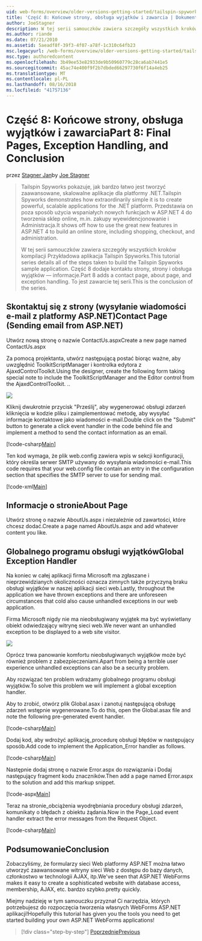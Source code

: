 ```yaml
---
uid: web-forms/overview/older-versions-getting-started/tailspin-spyworks/tailspin-spyworks-part-8
title: 'Część 8: Końcowe strony, obsługa wyjątków i zawarcia | Dokumentacja firmy Microsoft'
author: JoeStagner
description: W tej serii samouczków zawiera szczegóły wszystkich kroków kompilacji Przykładowa aplikacja Tailspin Spyworks. Część 8 dodaje skontaktuj się z pomocą strony, strony i wyjątków — informacje...
ms.author: riande
ms.date: 07/21/2010
ms.assetid: 5aeadf8f-39f3-4f07-a78f-1c310c64fb23
msc.legacyurl: /web-forms/overview/older-versions-getting-started/tailspin-spyworks/tailspin-spyworks-part-8
msc.type: authoredcontent
ms.openlocfilehash: 3b49ee53e82933de9b50960779c28ca6ab7441e5
ms.sourcegitcommit: 45ac74e400f9f2b7dbded66297730f6f14a4eb25
ms.translationtype: MT
ms.contentlocale: pl-PL
ms.lasthandoff: 08/16/2018
ms.locfileid: "41757136"
---
```

<a name="part-8-final-pages-exception-handling-and-conclusion"></a><span data-ttu-id="f1019-104">Część 8: Końcowe strony, obsługa wyjątków i zawarcia</span><span class="sxs-lookup"><span data-stu-id="f1019-104">Part 8: Final Pages, Exception Handling, and Conclusion</span></span>
====================
<span data-ttu-id="f1019-105">przez [Stagner Jan](https://github.com/JoeStagner)</span><span class="sxs-lookup"><span data-stu-id="f1019-105">by [Joe Stagner](https://github.com/JoeStagner)</span></span>

> <span data-ttu-id="f1019-106">Tailspin Spyworks pokazuje, jak bardzo łatwo jest tworzyć zaawansowane, skalowalne aplikacje dla platformy .NET.</span><span class="sxs-lookup"><span data-stu-id="f1019-106">Tailspin Spyworks demonstrates how extraordinarily simple it is to create powerful, scalable applications for the .NET platform.</span></span> <span data-ttu-id="f1019-107">Przedstawia on poza sposób użycia wspaniałych nowych funkcjach w ASP.NET 4 do tworzenia sklep online, m.in. zakupy wyewidencjonowanie i Administracja.</span><span class="sxs-lookup"><span data-stu-id="f1019-107">It shows off how to use the great new features in ASP.NET 4 to build an online store, including shopping, checkout, and administration.</span></span>
> 
> <span data-ttu-id="f1019-108">W tej serii samouczków zawiera szczegóły wszystkich kroków kompilacji Przykładowa aplikacja Tailspin Spyworks.</span><span class="sxs-lookup"><span data-stu-id="f1019-108">This tutorial series details all of the steps taken to build the Tailspin Spyworks sample application.</span></span> <span data-ttu-id="f1019-109">Część 8 dodaje kontaktu strony, strony i obsługa wyjątków — informacje.</span><span class="sxs-lookup"><span data-stu-id="f1019-109">Part 8 adds a contact page, about page, and exception handling.</span></span> <span data-ttu-id="f1019-110">To jest zawarcie tej serii.</span><span class="sxs-lookup"><span data-stu-id="f1019-110">This is the conclusion of the series.</span></span>


## <a id="_Toc260221680"></a>  <span data-ttu-id="f1019-111">Skontaktuj się z strony (wysyłanie wiadomości e-mail z platformy ASP.NET)</span><span class="sxs-lookup"><span data-stu-id="f1019-111">Contact Page (Sending email from ASP.NET)</span></span>

<span data-ttu-id="f1019-112">Utwórz nową stronę o nazwie ContactUs.aspx</span><span class="sxs-lookup"><span data-stu-id="f1019-112">Create a new page named ContactUs.aspx</span></span>

<span data-ttu-id="f1019-113">Za pomocą projektanta, utwórz następującą postać biorąc ważne, aby uwzględnić ToolkitScriptManager i kontrolka edytora z AjaxdControlToolkit.</span><span class="sxs-lookup"><span data-stu-id="f1019-113">Using the designer, create the following form taking special note to include the ToolkitScriptManager and the Editor control from the AjaxdControlToolkit.</span></span> <span data-ttu-id="f1019-114">.</span><span class="sxs-lookup"><span data-stu-id="f1019-114">.</span></span>

![](tailspin-spyworks-part-8/_static/image1.jpg)

<span data-ttu-id="f1019-115">Kliknij dwukrotnie przycisk "Prześlij", aby wygenerować obsługi zdarzeń kliknięcia w kodzie pliku i zaimplementować metodę, aby wysyłać informacje kontaktowe jako wiadomości e-mail.</span><span class="sxs-lookup"><span data-stu-id="f1019-115">Double click on the "Submit" button to generate a click event handler in the code behind file and implement a method to send the contact information as an email.</span></span>

[!code-csharp[Main](tailspin-spyworks-part-8/samples/sample1.cs)]

<span data-ttu-id="f1019-116">Ten kod wymaga, że plik web.config zawiera wpis w sekcji konfiguracji, który określa serwer SMTP używany do wysyłania wiadomości e-mail.</span><span class="sxs-lookup"><span data-stu-id="f1019-116">This code requires that your web.config file contain an entry in the configuration section that specifies the SMTP server to use for sending mail.</span></span>

[!code-xml[Main](tailspin-spyworks-part-8/samples/sample2.xml)]

## <a id="_Toc260221681"></a>  <span data-ttu-id="f1019-117">Informacje o stronie</span><span class="sxs-lookup"><span data-stu-id="f1019-117">About Page</span></span>

<span data-ttu-id="f1019-118">Utwórz stronę o nazwie AboutUs.aspx i niezależnie od zawartości, które chcesz dodać.</span><span class="sxs-lookup"><span data-stu-id="f1019-118">Create a page named AboutUs.aspx and add whatever content you like.</span></span>

## <a id="_Toc260221682"></a>  <span data-ttu-id="f1019-119">Globalnego programu obsługi wyjątków</span><span class="sxs-lookup"><span data-stu-id="f1019-119">Global Exception Handler</span></span>

<span data-ttu-id="f1019-120">Na koniec w całej aplikacji firma Microsoft ma zgłaszane i nieprzewidzianych okoliczności oznacza zimnych także przyczyną braku obsługi wyjątków w naszej aplikacji sieci web.</span><span class="sxs-lookup"><span data-stu-id="f1019-120">Lastly, throughout the application we have thrown exceptions and there are unforeseen circumstances that cold also cause unhandled exceptions in our web application.</span></span>

<span data-ttu-id="f1019-121">Firma Microsoft nigdy nie ma nieobsługiwany wyjątek ma być wyświetlany obiekt odwiedzający witrynę sieci web.</span><span class="sxs-lookup"><span data-stu-id="f1019-121">We never want an unhandled exception to be displayed to a web site visitor.</span></span>

![](tailspin-spyworks-part-8/_static/image2.jpg)

<span data-ttu-id="f1019-122">Oprócz trwa panowanie komfortu nieobsługiwanych wyjątków może być również problem z zabezpieczeniami.</span><span class="sxs-lookup"><span data-stu-id="f1019-122">Apart from being a terrible user experience unhandled exceptions can also be a security problem.</span></span>

<span data-ttu-id="f1019-123">Aby rozwiązać ten problem wdrażamy globalnego programu obsługi wyjątków.</span><span class="sxs-lookup"><span data-stu-id="f1019-123">To solve this problem we will implement a global exception handler.</span></span>

<span data-ttu-id="f1019-124">Aby to zrobić, otwórz plik Global.asax i zanotuj następującą obsługę zdarzeń wstępnie wygenerowane.</span><span class="sxs-lookup"><span data-stu-id="f1019-124">To do this, open the Global.asax file and note the following pre-generated event handler.</span></span>

[!code-csharp[Main](tailspin-spyworks-part-8/samples/sample3.cs)]

<span data-ttu-id="f1019-125">Dodaj kod, aby wdrożyć aplikację\_procedurę obsługi błędów w następujący sposób.</span><span class="sxs-lookup"><span data-stu-id="f1019-125">Add code to implement the Application\_Error handler as follows.</span></span>

[!code-csharp[Main](tailspin-spyworks-part-8/samples/sample4.cs)]

<span data-ttu-id="f1019-126">Następnie dodaj stronę o nazwie Error.aspx do rozwiązania i Dodaj następujący fragment kodu znaczników.</span><span class="sxs-lookup"><span data-stu-id="f1019-126">Then add a page named Error.aspx to the solution and add this markup snippet.</span></span>

[!code-aspx[Main](tailspin-spyworks-part-8/samples/sample5.aspx)]

<span data-ttu-id="f1019-127">Teraz na stronie\_obciążenia wyodrębniania procedury obsługi zdarzeń, komunikaty o błędach z obiektu żądania.</span><span class="sxs-lookup"><span data-stu-id="f1019-127">Now in the Page\_Load event handler extract the error messages from the Request Object.</span></span>

[!code-csharp[Main](tailspin-spyworks-part-8/samples/sample6.cs)]

## <a id="_Toc260221683"></a>  <span data-ttu-id="f1019-128">Podsumowanie</span><span class="sxs-lookup"><span data-stu-id="f1019-128">Conclusion</span></span>

<span data-ttu-id="f1019-129">Zobaczyliśmy, że formularzy sieci Web platformy ASP.NET można łatwo utworzyć zaawansowane witryny sieci Web z dostępu do bazy danych, członkostwo w technologii AJAX, itp.</span><span class="sxs-lookup"><span data-stu-id="f1019-129">We've seen that ASP.NET WebForms makes it easy to create a sophisticated website with database access, membership, AJAX, etc.</span></span> <span data-ttu-id="f1019-130">bardzo szybko.</span><span class="sxs-lookup"><span data-stu-id="f1019-130">pretty quickly.</span></span>

<span data-ttu-id="f1019-131">Miejmy nadzieję w tym samouczku przyznał Ci narzędzia, których potrzebujesz do rozpoczęcia tworzenia własnych WebForms ASP.NET aplikacji!</span><span class="sxs-lookup"><span data-stu-id="f1019-131">Hopefully this tutorial has given you the tools you need to get started building your own ASP.NET WebForms applications!</span></span>

> [!div class="step-by-step"]
> [<span data-ttu-id="f1019-132">Poprzednie</span><span class="sxs-lookup"><span data-stu-id="f1019-132">Previous</span></span>](tailspin-spyworks-part-7.md)
